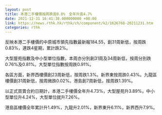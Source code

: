 ```yaml
---
layout: post
title: 本港二手樓價按周跌逾0.8%　全年升逾4.7%
date: 2021-12-31 16:41:38.000000000 +08:00
link: https://news.rthk.hk/rthk/ch/component/k2/1626768-20211231.htm
categories: rthk
---
```


反映本港二手樓價的中原城市領先指數最新報184.55，創31周新低，按周跌0.83%，連跌4星期，累計跌2%。

大型屋苑指數及中小型單位指數，本周亦分別創31周及34周新低，按周分別跌0.76%及0.81%。大型單位指數按周跌0.91%。

各區方面，新界西樓價創23周新低，按周跌1.3%。新界東按周跌0.43%。九龍區樓價創31周新低，按周微跌0.02%。港島創7周新低，按周跌1.39%。

以正式買賣合約日期計，本港二手樓價全年升4.73%，大型屋苑升3.89%，中小型單位升4.24%，大型單位就升7.26%。

港島區樓價全年累計升1.49%，九龍升2.01%，新界東升6.11%，新界西升7.9%。

